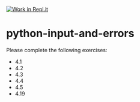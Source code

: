 [![Work in Repl.it](https://classroom.github.com/assets/work-in-replit-14baed9a392b3a25080506f3b7b6d57f295ec2978f6f33ec97e36a161684cbe9.svg)](https://classroom.github.com/online_ide?assignment_repo_id=4382772&assignment_repo_type=AssignmentRepo)
# python-input-and-errors

Please complete the following exercises:

* 4.1 
* 4.2
* 4.3
* 4.4
* 4.5
* 4.19

